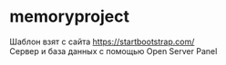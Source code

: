# memoryproject
Шаблон взят с сайта https://startbootstrap.com/  \
Сервер и база данных с помощью Open Server Panel

